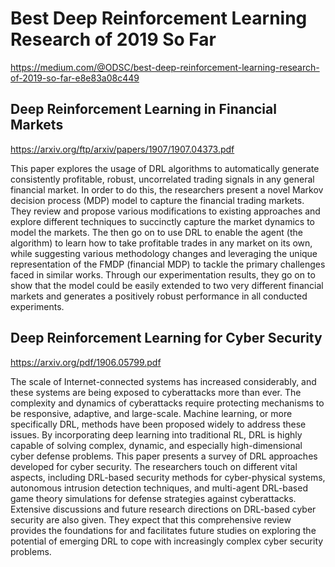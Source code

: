 # Best Deep Reinforcement Learning Research of 2019 So Far
https://medium.com/@ODSC/best-deep-reinforcement-learning-research-of-2019-so-far-e8e83a08c449

## Deep Reinforcement Learning in Financial Markets

https://arxiv.org/ftp/arxiv/papers/1907/1907.04373.pdf

This paper explores the usage of DRL algorithms to automatically generate consistently profitable, robust, uncorrelated trading signals in any general financial market. In order to do this, the researchers present a novel Markov decision process (MDP) model to capture the financial trading markets. They review and propose various modifications to existing approaches and explore different techniques to succinctly capture the market dynamics to model the markets. The then go on to use DRL to enable the agent (the algorithm) to learn how to take profitable trades in any market on its own, while suggesting various methodology changes and leveraging the unique representation of the FMDP (financial MDP) to tackle the primary challenges faced in similar works. Through our experimentation results, they go on to show that the model could be easily extended to two very different financial markets and generates a positively robust performance in all conducted experiments.

## Deep Reinforcement Learning for Cyber Security

https://arxiv.org/pdf/1906.05799.pdf

The scale of Internet-connected systems has increased considerably, and these systems are being exposed to cyberattacks more than ever. The complexity and dynamics of cyberattacks require protecting mechanisms to be responsive, adaptive, and large-scale. Machine learning, or more specifically DRL, methods have been proposed widely to address these issues. By incorporating deep learning into traditional RL, DRL is highly capable of solving complex, dynamic, and especially high-dimensional cyber defense problems. This paper presents a survey of DRL approaches developed for cyber security. The researchers touch on different vital aspects, including DRL-based security methods for cyber-physical systems, autonomous intrusion detection techniques, and multi-agent DRL-based game theory simulations for defense strategies against cyberattacks. Extensive discussions and future research directions on DRL-based cyber security are also given. They expect that this comprehensive review provides the foundations for and facilitates future studies on exploring the potential of emerging DRL to cope with increasingly complex cyber security problems.

